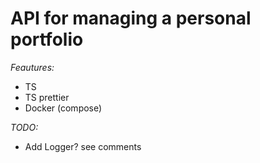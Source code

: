# API for managing a personal portfolio

_Feautures:_

- TS
- TS prettier
- Docker (compose)

_TODO:_

- Add Logger? see comments
